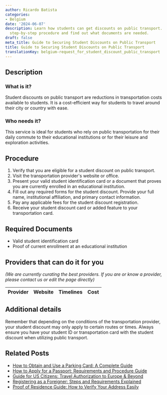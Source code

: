 ```yaml
---
author: Ricardo Batista
categories:
- Belgium
date: '2024-06-07'
description: Learn how students can get discounts on public transport. Follow our
  step-by-step procedure and find out what documents are needed.
draft: false
meta_title: Guide to Securing Student Discounts on Public Transport
title: Guide to Securing Student Discounts on Public Transport
translationKey: belgium-request_for_student_discount_public_transport
---
```


## Description
### What is it?
Student discounts on public transport are reductions in transportation costs available to students. It is a cost-efficient way for students to travel around their city or country with ease.

### Who needs it?
This service is ideal for students who rely on public transportation for their daily commute to their educational institutions or for their leisure and exploration activities. 

## Procedure

1. Verify that you are eligible for a student discount on public transport.
2. Visit the transportation provider's website or office. 
3. Present your valid student identification card or a document that proves you are currently enrolled in an educational institution. 
4. Fill out any required forms for the student discount. Provide your full name, institutional affiliation, and primary contact information.
5. Pay any applicable fees for the student discount registration.
6. Receive your student discount card or added feature to your transportation card.

## Required Documents

- Valid student identification card
- Proof of current enrollment at an educational institution 

## Providers that can do it for you

_(We are currently curating the best providers. If you are or know a provider, please contact us or edit the page directly)_

| Provider        |     Website     |     Timelines    |       Cost      |
| :-------------: | :-------------: |  :-------------: | :-------------: |

## Additional details
Remember that depending on the conditions of the transportation provider, your student discount may only apply to certain routes or times. Always ensure you have your student ID or transportation card with the student discount when utilizing public transport.
## Related Posts

- [How to Obtain and Use a Parking Card: A Complete Guide](https://tramitit.com/guides/belgium/request_for_parking_card/)
- [How to Apply for a Passport: Requirements and Procedure Guide](https://tramitit.com/guides/belgium/request_for_passport/)
- [Guide for US Citizens: Travel Authorization to Europe & Beyond](https://tramitit.com/guides/belgium/request_for_travel_authorization/)
- [Registering as a Foreigner: Steps and Requirements Explained](https://tramitit.com/guides/belgium/registration_in_the_foreigners_registers/)
- [Proof of Residence Guide: How to Verify Your Address Easily](https://tramitit.com/guides/belgium/request_for_proof_of_residence/)
